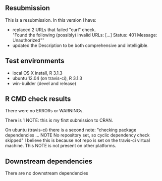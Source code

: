 ## Resubmission
This is a resubmission. In this version I have:
* replaced 2 URLs that failed "curl" check.  
  "Found the following (possibly) invalid URLs:
  [...]
  Status: 401
  Message: Unauthorized""
* updated the Description to be both comprehensive and intelligible.

## Test environments
* local OS X install, R 3.1.3
* ubuntu 12.04 (on travis-ci), R 3.1.3
* win-builder (devel and release)

## R CMD check results
There were no ERRORs or WARNINGs.

There is 1 NOTE: this is my first submission to CRAN.

On ubuntu (travis-ci) there is a second note:
"checking package dependencies ... NOTE
  No repository set, so cyclic dependency check skipped"
I believe this is because not repo is set on the travis-ci virtual machine.  This NOTE is not present on other platforms.

## Downstream dependencies
There are no downstream dependencies
